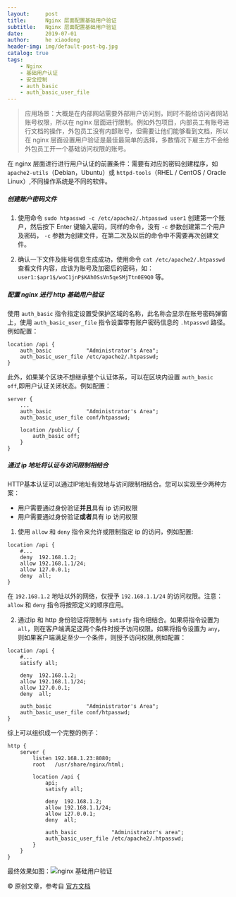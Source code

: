 ```yaml
---
layout:     post
title:      Nginx 层面配置基础用户验证
subtitle:   Nginx 层面配置基础用户验证
date:       2019-07-01
author:     he xiaodong
header-img: img/default-post-bg.jpg
catalog: true
tags:
    - Nginx
    - 基础用户认证
    - 安全控制
    - auth_basic
    - auth_basic_user_file
---
```


> 应用场景：大概是在内部网站需要外部用户访问到，同时不能给访问者网站账号权限，所以在 nginx 层面进行限制。例如外包项目，内部员工有账号进行文档的操作，外包员工没有内部账号，但需要让他们能够看到文档，所以在 nginx 层面设置用户验证是最佳最简单的选择，多数情况下雇主方不会给外包员工开一个基础访问权限的账号。

在 nginx 层面进行进行用户认证的前置条件：需要有对应的密码创建程序，如`apache2-utils`（Debian，Ubuntu）或 `httpd-tools`（RHEL / CentOS / Oracle Linux）,不同操作系统是不同的软件。

##### 创建账户密码文件
1. 使用命令 `sudo htpasswd -c /etc/apache2/.htpasswd user1` 创建第一个账户，然后按下 Enter 键输入密码，同样的命令，没有 `-c` 参数创建第二个用户及密码， `-c` 参数为创建文件，在第二次及以后的命令中不需要再次创建文件。

2. 确认一下文件及账号信息生成成功，使用命令 `cat /etc/apache2/.htpasswd` 查看文件内容，应该为账号及加密后的密码，如：`user1:$apr1$/woC1jnP$KAh0SsVn5qeSMjTtn0E9Q0` 等。

##### 配置 nginx 进行 http 基础用户验证
使用 `auth_basic` 指令指定设置受保护区域的名称，此名称会显示在账号密码弹窗上，使用 `auth_basic_user_file` 指令设置带有账户密码信息的 `.htpasswd` 路径。例如配置：
```nginx
location /api {
    auth_basic           "Administrator's Area";
    auth_basic_user_file /etc/apache2/.htpasswd; 
}
```
此外，如果某个区块不想继承整个认证体系，可以在区块内设置 `auth_basic  off`,即用户认证关闭状态。例如配置：
```nginx
server {
    ...
    auth_basic           "Administrator's Area";
    auth_basic_user_file conf/htpasswd;

    location /public/ {
        auth_basic off;
    }
}
```

##### 通过 ip 地址将认证与访问限制相结合
HTTP基本认证可以通过IP地址有效地与访问限制相结合。您可以实现至少两种方案：
- 用户需要通过身份验证**并且**具有 ip 访问权限
- 用户需要通过身份验证**或者**具有 ip 访问权限

1. 使用 `allow` 和 `deny` 指令来允许或限制指定 ip 的访问，例如配置:
```nginx
location /api {
    #...
    deny  192.168.1.2;
    allow 192.168.1.1/24;
    allow 127.0.0.1;
    deny  all;
}
```
在 `192.168.1.2` 地址以外的网络，仅授予 `192.168.1.1/24` 的访问权限。注意：`allow` 和 `deny` 指令将按照定义的顺序应用。

2. 通过ip 和 http 身份验证将限制与 `satisfy` 指令相结合。如果将指令设置为`all`，则在客户端满足这两个条件时授予访问权限。如果将指令设置为 `any`，则如果客户端满足至少一个条件，则授予访问权限,例如配置：
```nginx
location /api {
    #...
    satisfy all;    

    deny  192.168.1.2;
    allow 192.168.1.1/24;
    allow 127.0.0.1;
    deny  all;

    auth_basic           "Administrator's Area";
    auth_basic_user_file conf/htpasswd;
}
```

综上可以组织成一个完整的例子：
```nginx
http {
    server {
        listen 192.168.1.23:8080;
        root   /usr/share/nginx/html;

        location /api {
            api;
            satisfy all;

            deny  192.168.1.2;
            allow 192.168.1.1/24;
            allow 127.0.0.1;
            deny  all;

            auth_basic           "Administrator's area";
            auth_basic_user_file /etc/apache2/.htpasswd; 
        }
    }
}
```

最终效果如图：![nginx 基础用户验证](https://alpha2016.github.io/img/2019-07-01-nginx-basic-auth-check.jpg)


© 原创文章，参考自 [官方文档](https://docs.nginx.com/nginx/admin-guide/security-controls/configuring-http-basic-authentication/)

